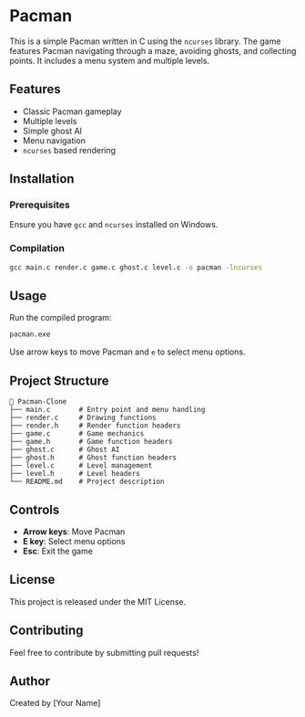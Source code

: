# Pacman

This is a simple Pacman written in C using the `ncurses` library. The game features Pacman navigating through a maze, avoiding ghosts, and collecting points. It includes a menu system and multiple levels.

## Features
- Classic Pacman gameplay
- Multiple levels
- Simple ghost AI
- Menu navigation
- `ncurses` based rendering

## Installation
### Prerequisites
Ensure you have `gcc` and `ncurses` installed on Windows.

### Compilation
```sh
gcc main.c render.c game.c ghost.c level.c -o pacman -lncurses
```

## Usage
Run the compiled program:
```sh
pacman.exe
```
Use arrow keys to move Pacman and `e` to select menu options.

## Project Structure
```
📂 Pacman-Clone
├── main.c       # Entry point and menu handling
├── render.c     # Drawing functions
├── render.h     # Render function headers
├── game.c       # Game mechanics
├── game.h       # Game function headers
├── ghost.c      # Ghost AI
├── ghost.h      # Ghost function headers
├── level.c      # Level management
├── level.h      # Level headers
└── README.md    # Project description
```

## Controls
- **Arrow keys**: Move Pacman
- **E key**: Select menu options
- **Esc**: Exit the game

## License
This project is released under the MIT License.

## Contributing
Feel free to contribute by submitting pull requests!

## Author
Created by [Your Name]

